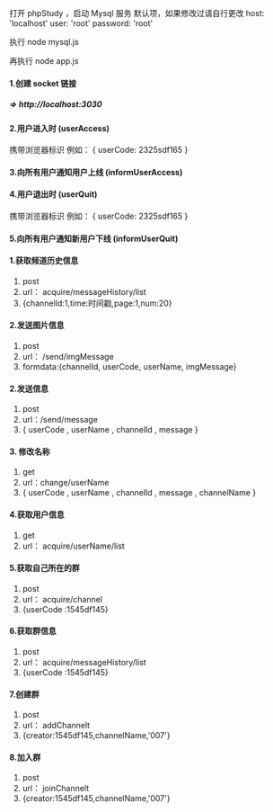 打开 phpStudy ，启动 Mysql 服务
默认项，如果修改过请自行更改
host: 'localhost'
user: 'root'
password: 'root'

执行 node mysql.js

再执行 node app.js





#### 1.创建 socket 链接

##### => http://localhost:3030

#### 2.用户进入时 (userAccess)

携带浏览器标识 例如： { userCode: 2325sdf165 }

#### 3.向所有用户通知用户上线 (informUserAccess)

#### 4.用户退出时 (userQuit)

携带浏览器标识 例如： { userCode: 2325sdf165 }

#### 5.向所有用户通知新用户下线 (informUserQuit)





#### 1.获取频道历史信息

1. post
2. url： acquire/messageHistory/list
3. {channelId:1,time:时间戳,page:1,num:20}

#### 2.发送图片信息

1. post
2. url： /send/imgMessage
3. formdata:{channelId,   userCode,   userName,  imgMessage}

#### 2.发送信息

1. post
2. url：/send/message
3. { userCode , userName , channelId , message }

#### 3. 修改名称

1. get
2. url：change/userName
3. { userCode , userName , channelId , message , channelName }

#### 4.获取用户信息

1. get
2. url： acquire/userName/list

#### 5.获取自己所在的群

1. post
2. url： acquire/channel
3. {userCode :1545df145}

#### 6.获取群信息

1. post
2. url： acquire/messageHistory/list
3. {userCode :1545df145}

#### 7.创建群

1. post
2. url： addChannelt
3. {creator:1545df145,channelName,'007'}

#### 8.加入群

1. post
2. url：  joinChannelt
3. {creator:1545df145,channelName,'007'}